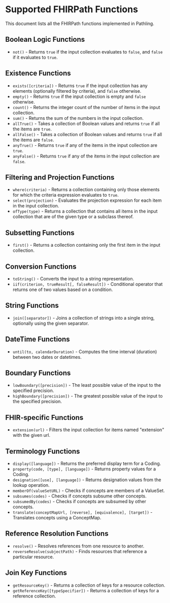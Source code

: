 # Supported FHIRPath Functions

This document lists all the FHIRPath functions implemented in Pathling.

## Boolean Logic Functions

- `not()` - Returns `true` if the input collection evaluates to `false`, and `false` if it evaluates to `true`.

## Existence Functions

- `exists([criteria])` - Returns `true` if the input collection has any elements (optionally filtered by criteria), and `false` otherwise.
- `empty()` - Returns `true` if the input collection is empty and `false` otherwise.
- `count()` - Returns the integer count of the number of items in the input collection.
- `sum()` - Returns the sum of the numbers in the input collection.
- `allTrue()` - Takes a collection of Boolean values and returns `true` if all the items are `true`.
- `allFalse()` - Takes a collection of Boolean values and returns `true` if all the items are `false`.
- `anyTrue()` - Returns `true` if any of the items in the input collection are `true`.
- `anyFalse()` - Returns `true` if any of the items in the input collection are `false`.

## Filtering and Projection Functions

- `where(criteria)` - Returns a collection containing only those elements for which the criteria expression evaluates to `true`.
- `select(projection)` - Evaluates the projection expression for each item in the input collection.
- `ofType(type)` - Returns a collection that contains all items in the input collection that are of the given type or a subclass thereof.

## Subsetting Functions

- `first()` - Returns a collection containing only the first item in the input collection.

## Conversion Functions

- `toString()` - Converts the input to a string representation.
- `iif(criterion, trueResult[, falseResult])` - Conditional operator that returns one of two values based on a condition.

## String Functions

- `join([separator])` - Joins a collection of strings into a single string, optionally using the given separator.

## DateTime Functions

- `until(to, calendarDuration)` - Computes the time interval (duration) between two dates or datetimes.

## Boundary Functions

- `lowBoundary([precision])` - The least possible value of the input to the specified precision.
- `highBoundary([precision])` - The greatest possible value of the input to the specified precision.

## FHIR-specific Functions

- `extension(url)` - Filters the input collection for items named "extension" with the given url.

## Terminology Functions

- `display([language])` - Returns the preferred display term for a Coding.
- `property(code, [type], [language])` - Returns property values for a Coding.
- `designation([use], [language])` - Returns designation values from the lookup operation.
- `memberOf(valueSetURL)` - Checks if concepts are members of a ValueSet.
- `subsumes(codes)` - Checks if concepts subsume other concepts.
- `subsumedBy(codes)` - Checks if concepts are subsumed by other concepts.
- `translate(conceptMapUrl, [reverse], [equivalence], [target])` - Translates concepts using a ConceptMap.

## Reference Resolution Functions

- `resolve()` - Resolves references from one resource to another.
- `reverseResolve(subjectPath)` - Finds resources that reference a particular resource.

## Join Key Functions

- `getResourceKey()` - Returns a collection of keys for a resource collection.
- `getReferenceKey([typeSpecifier])` - Returns a collection of keys for a reference collection.
